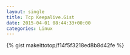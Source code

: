 ```yaml
---
layout: single                                                                                                              
title: Tcp Keepalive.Gist                                                                                                                       
date: 2015-04-01 08:44:33+00:00                                                                                                                        
categories: Linux                                                                                                                
---                                                                                                                              
```


{% gist makeittotop/f14f5f3218ed8b8d42fe %}                                                                                                           

